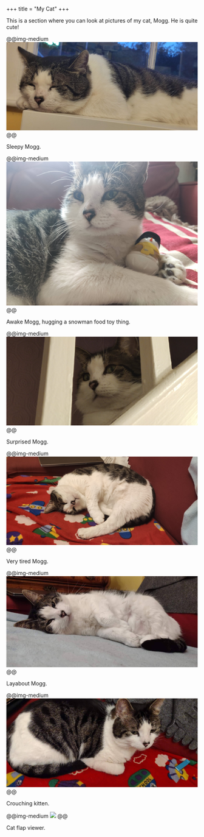 +++
title = "My Cat"
+++

This is a section where you can look at pictures of my cat, Mogg. He is quite cute!

@@img-medium ![](/assets/cat1.jpg) @@

Sleepy Mogg.

@@img-medium ![](/assets/cat2.jpg) @@

Awake Mogg, hugging a snowman food toy thing.

@@img-medium ![](/assets/cat3.jpg) @@

Surprised Mogg.

@@img-medium ![](/assets/cat4.jpg) @@

Very tired Mogg.

@@img-medium ![](/assets/cat5.jpeg) @@

Layabout Mogg.

@@img-medium ![](/assets/cat6.jpeg) @@

Crouching kitten.

@@img-medium ![](/assets/cat7.jpeg) @@

Cat flap viewer.